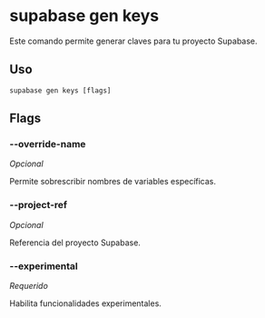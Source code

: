 # supabase gen keys

Este comando permite generar claves para tu proyecto Supabase.

## Uso

```
supabase gen keys [flags]
```

## Flags

### --override-name <strings>

_Opcional_

Permite sobrescribir nombres de variables específicas.

### --project-ref <string>

_Opcional_

Referencia del proyecto Supabase.

### --experimental

_Requerido_

Habilita funcionalidades experimentales.